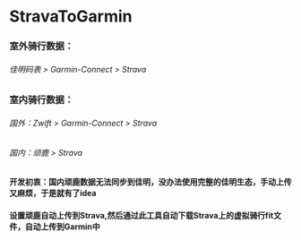# StravaToGarmin

### 室外骑行数据：
###### 佳明码表 > Garmin-Connect > Strava

### 室内骑行数据：
###### 国外：Zwift > Garmin-Connect > Strava

###### 国内：顽鹿 > Strava


#### 开发初衷：国内顽鹿数据无法同步到佳明，没办法使用完整的佳明生态，手动上传又麻烦，于是就有了idea

#### 设置顽鹿自动上传到Strava,然后通过此工具自动下载Strava上的虚拟骑行fit文件，自动上传到Garmin中
